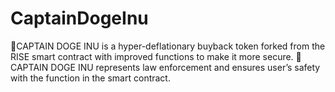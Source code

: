 # CaptainDogeInu
🐶CAPTAIN DOGE INU is a hyper-deflationary buyback token forked from the RISE smart contract with improved functions to make it more secure.  🐶CAPTAIN DOGE INU represents law enforcement and ensures user’s safety with the function in the smart contract.
